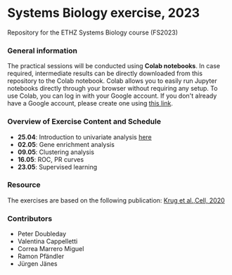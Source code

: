 # Systems Biology exercise, 2023
Repository for the ETHZ Systems Biology course (FS2023)

### General information
The practical sessions will be conducted using **Colab notebooks**. In case required, intermediate results can be directly downloaded from this repository to the Colab notebook. Colab allows you to easily run Jupyter notebooks directly through your browser without requiring any setup. To use Colab, you can log in with your Google account. If you don't already have a Google account, please create one using [this link](accounts.google.com/signup).

### Overview of Exercise Content and Schedule
- **25.04**: Introduction to univariate analysis [here](https://github.com/evocellnet/sysbio_teaching/blob/main/Lesson_01_sys_bio_CPTAC_BRC_answers.ipynb)
- **02.05**: Gene enrichment analysis
- **09.05**: Clustering analysis
- **16.05**: ROC, PR curves
- **23.05**: Supervised learning

### Resource
The exercises are based on the following publication:
[Krug et al.,Cell, 2020](https://www.sciencedirect.com/science/article/pii/S0092867420314008)

### Contributors
- Peter Doubleday
- Valentina Cappelletti
- Correa Marrero Miguel
- Ramon Pfändler
- Jürgen Jänes

